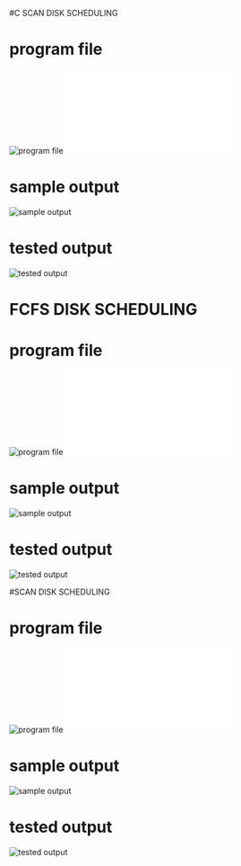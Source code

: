 #C SCAN DISK SCHEDULING
# program file
![program file](CScan_code_5A5.jpeg)
![program file](C_ScanFile.c)

# sample output
![sample output](CScan_IO_5A5.jpeg)

# tested output
![tested output](CScan_EO_5A5.jpeg)

# FCFS DISK SCHEDULING

# program file
![program file](FcfsDisk_code_5A5.jpeg)
![program file](FcfsFile.c)

# sample output
![sample output](FcfsDisk_IO_5A5.jpeg)

# tested output
![tested output](FcfsDisk_EO_5A5.jpeg)

#SCAN DISK SCHEDULING

# program file
![program file](ScanDisk_code_5A5.jpeg)
![program file](ScanFile.c)

# sample output
![sample output](Scan_IO_5A5.jpeg)

# tested output
![tested output](Scan_EO_5A5.jpeg)

